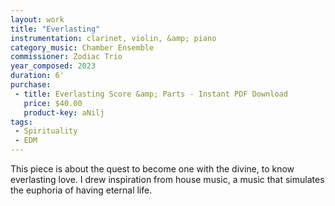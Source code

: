 ```yaml
---
layout: work
title: "Everlasting"
instrumentation: clarinet, violin, &amp; piano
category_music: Chamber Ensemble
commissioner: Zodiac Trio
year_composed: 2023
duration: 6'
purchase:
 - title: Everlasting Score &amp; Parts - Instant PDF Download
   price: $40.00
   product-key: aNilj
tags:
 - Spirituality
 - EDM
---
```

This piece is about the quest to become one with the divine, to know everlasting love. I drew inspiration from house music, a music that simulates the euphoria of having eternal life.